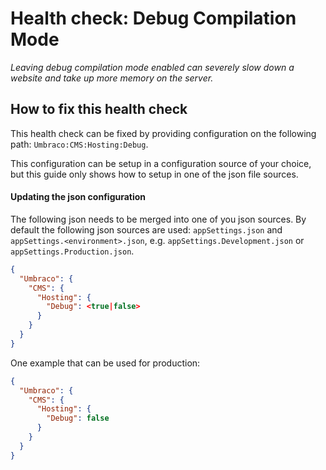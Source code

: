 # Health check: Debug Compilation Mode

_Leaving debug compilation mode enabled can severely slow down a website and take up more memory on the server._

## How to fix this health check
This health check can be fixed by providing configuration on the following path: `Umbraco:CMS:Hosting:Debug`.

This configuration can be setup in a configuration source of your choice, but this guide only shows how to setup in one of the json file sources.

#### Updating the json configuration
The following json needs to be merged into one of you json sources. By default the following json sources are used: `appSettings.json`
and `appSettings.<environment>.json`, e.g. `appSettings.Development.json` or `appSettings.Production.json`.

```json
{
  "Umbraco": {
    "CMS": {
      "Hosting": {
        "Debug": <true|false>
      }
    }
  }
}
```

One example that can be used for production:
```json
{
  "Umbraco": {
    "CMS": {
      "Hosting": {
        "Debug": false
      }
    }
  }
}
```

